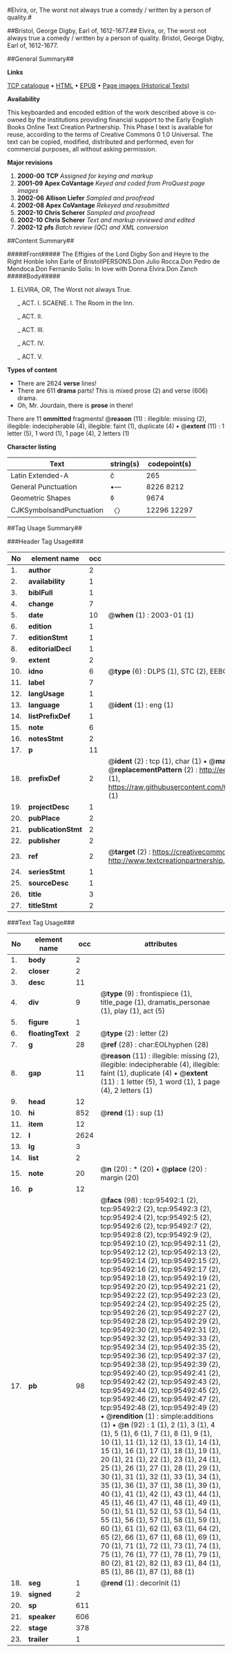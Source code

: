 #Elvira, or, The worst not always true a comedy / written by a person of quality.#

##Bristol, George Digby, Earl of, 1612-1677.##
Elvira, or, The worst not always true a comedy / written by a person of quality.
Bristol, George Digby, Earl of, 1612-1677.

##General Summary##

**Links**

[TCP catalogue](http://www.ota.ox.ac.uk/tcp/)  • 
[HTML](http://tei.it.ox.ac.uk/tcp/Texts-HTML/free/A29/A29556.html)  • 
[EPUB](http://tei.it.ox.ac.uk/tcp/Texts-EPUB/free/A29/A29556.epub) • 
[Page images (Historical Texts)](https://data.historicaltexts.jisc.ac.uk/view?pubId=eebo-12924818e&pageId=eebo-12924818e-95492-1)

**Availability**

This keyboarded and encoded edition of the
	       work described above is co-owned by the institutions
	       providing financial support to the Early English Books
	       Online Text Creation Partnership. This Phase I text is
	       available for reuse, according to the terms of Creative
	       Commons 0 1.0 Universal. The text can be copied,
	       modified, distributed and performed, even for
	       commercial purposes, all without asking permission.

**Major revisions**

1. __2000-00__ __TCP__ *Assigned for keying and markup*
1. __2001-09__ __Apex CoVantage__ *Keyed and coded from ProQuest page images*
1. __2002-06__ __Allison Liefer__ *Sampled and proofread*
1. __2002-08__ __Apex CoVantage__ *Rekeyed and resubmitted*
1. __2002-10__ __Chris Scherer__ *Sampled and proofread*
1. __2002-10__ __Chris Scherer__ *Text and markup reviewed and edited*
1. __2002-12__ __pfs__ *Batch review (QC) and XML conversion*

##Content Summary##

#####Front#####
The Effigies of the Lord Digby Son and Heyre to the Right Honble Iohn Earle of BristollPERSONS.Don Julio Rocca.Don Pedro de Mendoca.Don Fernando Solis: In love with Donna Elvira.Don Zanch
#####Body#####

1. ELVIRA, OR, The Worst not always True.

    _ ACT. I. SCAENE. I. The Room in the Inn.

    _ ACT. II.

    _ ACT. III.

    _ ACT. IV.

    _ ACT. V.

**Types of content**

  * There are 2624 **verse** lines!
  * There are 611 **drama** parts! This is mixed prose (2) and verse (606) drama.
  * Oh, Mr. Jourdain, there is **prose** in there!

There are 11 **ommitted** fragments! 
 @__reason__ (11) : illegible: missing (2), illegible: indecipherable (4), illegible: faint (1), duplicate (4)  •  @__extent__ (11) : 1 letter (5), 1 word (1), 1 page (4), 2 letters (1)

**Character listing**


|Text|string(s)|codepoint(s)|
|---|---|---|
|Latin Extended-A|ĉ|265|
|General Punctuation|•—|8226 8212|
|Geometric Shapes|◊|9674|
|CJKSymbolsandPunctuation|〈〉|12296 12297|

##Tag Usage Summary##

###Header Tag Usage###

|No|element name|occ|attributes|
|---|---|---|---|
|1.|__author__|2||
|2.|__availability__|1||
|3.|__biblFull__|1||
|4.|__change__|7||
|5.|__date__|10| @__when__ (1) : 2003-01 (1)|
|6.|__edition__|1||
|7.|__editionStmt__|1||
|8.|__editorialDecl__|1||
|9.|__extent__|2||
|10.|__idno__|6| @__type__ (6) : DLPS (1), STC (2), EEBO-CITATION (1), OCLC (1), VID (1)|
|11.|__label__|7||
|12.|__langUsage__|1||
|13.|__language__|1| @__ident__ (1) : eng (1)|
|14.|__listPrefixDef__|1||
|15.|__note__|6||
|16.|__notesStmt__|2||
|17.|__p__|11||
|18.|__prefixDef__|2| @__ident__ (2) : tcp (1), char (1)  •  @__matchPattern__ (2) : ([0-9\-]+):([0-9IVX]+) (1), (.+) (1)  •  @__replacementPattern__ (2) : http://eebo.chadwyck.com/downloadtiff?vid=$1&page=$2 (1), https://raw.githubusercontent.com/textcreationpartnership/Texts/master/tcpchars.xml#$1 (1)|
|19.|__projectDesc__|1||
|20.|__pubPlace__|2||
|21.|__publicationStmt__|2||
|22.|__publisher__|2||
|23.|__ref__|2| @__target__ (2) : https://creativecommons.org/publicdomain/zero/1.0/ (1), http://www.textcreationpartnership.org/docs/. (1)|
|24.|__seriesStmt__|1||
|25.|__sourceDesc__|1||
|26.|__title__|3||
|27.|__titleStmt__|2||


###Text Tag Usage###

|No|element name|occ|attributes|
|---|---|---|---|
|1.|__body__|2||
|2.|__closer__|2||
|3.|__desc__|11||
|4.|__div__|9| @__type__ (9) : frontispiece (1), title_page (1), dramatis_personae (1), play (1), act (5)|
|5.|__figure__|1||
|6.|__floatingText__|2| @__type__ (2) : letter (2)|
|7.|__g__|28| @__ref__ (28) : char:EOLhyphen (28)|
|8.|__gap__|11| @__reason__ (11) : illegible: missing (2), illegible: indecipherable (4), illegible: faint (1), duplicate (4)  •  @__extent__ (11) : 1 letter (5), 1 word (1), 1 page (4), 2 letters (1)|
|9.|__head__|12||
|10.|__hi__|852| @__rend__ (1) : sup (1)|
|11.|__item__|12||
|12.|__l__|2624||
|13.|__lg__|3||
|14.|__list__|2||
|15.|__note__|20| @__n__ (20) : * (20)  •  @__place__ (20) : margin (20)|
|16.|__p__|12||
|17.|__pb__|98| @__facs__ (98) : tcp:95492:1 (2), tcp:95492:2 (2), tcp:95492:3 (2), tcp:95492:4 (2), tcp:95492:5 (2), tcp:95492:6 (2), tcp:95492:7 (2), tcp:95492:8 (2), tcp:95492:9 (2), tcp:95492:10 (2), tcp:95492:11 (2), tcp:95492:12 (2), tcp:95492:13 (2), tcp:95492:14 (2), tcp:95492:15 (2), tcp:95492:16 (2), tcp:95492:17 (2), tcp:95492:18 (2), tcp:95492:19 (2), tcp:95492:20 (2), tcp:95492:21 (2), tcp:95492:22 (2), tcp:95492:23 (2), tcp:95492:24 (2), tcp:95492:25 (2), tcp:95492:26 (2), tcp:95492:27 (2), tcp:95492:28 (2), tcp:95492:29 (2), tcp:95492:30 (2), tcp:95492:31 (2), tcp:95492:32 (2), tcp:95492:33 (2), tcp:95492:34 (2), tcp:95492:35 (2), tcp:95492:36 (2), tcp:95492:37 (2), tcp:95492:38 (2), tcp:95492:39 (2), tcp:95492:40 (2), tcp:95492:41 (2), tcp:95492:42 (2), tcp:95492:43 (2), tcp:95492:44 (2), tcp:95492:45 (2), tcp:95492:46 (2), tcp:95492:47 (2), tcp:95492:48 (2), tcp:95492:49 (2)  •  @__rendition__ (1) : simple:additions (1)  •  @__n__ (92) : 1 (1), 2 (1), 3 (1), 4 (1), 5 (1), 6 (1), 7 (1), 8 (1), 9 (1), 10 (1), 11 (1), 12 (1), 13 (1), 14 (1), 15 (1), 16 (1), 17 (1), 18 (1), 19 (1), 20 (1), 21 (1), 22 (1), 23 (1), 24 (1), 25 (1), 26 (1), 27 (1), 28 (1), 29 (1), 30 (1), 31 (1), 32 (1), 33 (1), 34 (1), 35 (1), 36 (1), 37 (1), 38 (1), 39 (1), 40 (1), 41 (1), 42 (1), 43 (1), 44 (1), 45 (1), 46 (1), 47 (1), 48 (1), 49 (1), 50 (1), 51 (1), 52 (1), 53 (1), 54 (1), 55 (1), 56 (1), 57 (1), 58 (1), 59 (1), 60 (1), 61 (1), 62 (1), 63 (1), 64 (2), 65 (2), 66 (1), 67 (1), 68 (1), 69 (1), 70 (1), 71 (1), 72 (1), 73 (1), 74 (1), 75 (1), 76 (1), 77 (1), 78 (1), 79 (1), 80 (2), 81 (2), 82 (1), 83 (1), 84 (1), 85 (1), 86 (1), 87 (1), 88 (1)|
|18.|__seg__|1| @__rend__ (1) : decorInit (1)|
|19.|__signed__|2||
|20.|__sp__|611||
|21.|__speaker__|606||
|22.|__stage__|378||
|23.|__trailer__|1||
